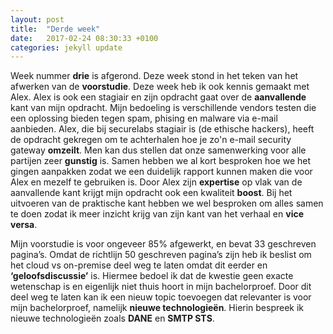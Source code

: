 ```yaml
---
layout: post
title:  "Derde week"
date:   2017-02-24 08:30:33 +0100
categories: jekyll update
---
```

Week nummer **drie** is afgerond. Deze week stond in het teken van het afwerken van de **voorstudie**. Deze week heb ik ook kennis gemaakt met Alex. Alex is ook een stagiair en zijn opdracht gaat over de **aanvallende** kant van mijn opdracht. Mijn bedoeling is verschillende vendors testen die een oplossing bieden tegen spam, phising en malware via e-mail aanbieden. Alex, die bij securelabs stagiair is (de ethische hackers), heeft de opdracht gekregen om te achterhalen hoe je zo'n e-mail security gateway **omzeilt**. Men kan dus stellen dat onze samenwerking voor alle partijen zeer **gunstig** is. Samen hebben we al kort besproken hoe we het gingen aanpakken zodat we een duidelijk rapport kunnen maken die voor Alex en mezelf te gebruiken is. Door Alex zijn **expertise** op vlak van de aanvallende kant krijgt mijn opdracht ook een kwaliteit **boost**. Bij het uitvoeren van de praktische kant hebben we wel besproken om alles samen te doen zodat ik meer inzicht krijg van zijn kant van het verhaal en **vice versa**. 


Mijn voorstudie is voor ongeveer 85% afgewerkt, en bevat 33 geschreven pagina’s. Omdat de richtlijn 50 geschreven pagina’s zijn heb ik beslist om het cloud vs on-premise deel weg te laten omdat dit eerder en **‘geloofsdiscussie’** is. Hiermee bedoel ik dat de kwestie geen exacte wetenschap is en eigenlijk niet thuis hoort in mijn bachelorproef. Door dit deel weg te laten kan ik een nieuw topic toevoegen dat relevanter is voor mijn bachelorproef, namelijk **nieuwe technologieën**. Hierin bespreek ik nieuwe technologieën zoals **DANE** en **SMTP STS**. 
